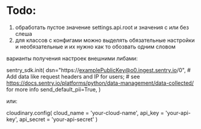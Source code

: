 # Todo:

1. обработать пустое значение settings.api.root и значения с или без слеша
2. для классов с конфигами можно выделять обязательные настройки и необязательные и их нужно как то обозвать одним словом



варианты получения настроек внешними либами:

sentry_sdk.init(
    dsn="https://examplePublicKey@o0.ingest.sentry.io/0",
    # Add data like request headers and IP for users;
    # see https://docs.sentry.io/platforms/python/data-management/data-collected/ for more info
    send_default_pii=True,
)

или:

cloudinary.config(
  cloud_name = 'your-cloud-name',
  api_key = 'your-api-key',
  api_secret = 'your-api-secret'
)
